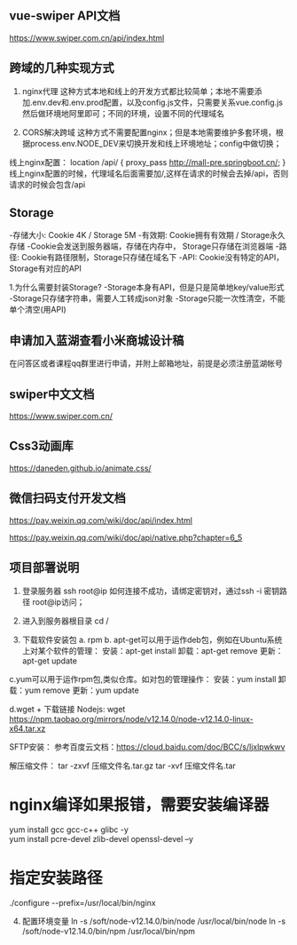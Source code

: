 ## vue-swiper API文档
https://www.swiper.com.cn/api/index.html

## 跨域的几种实现方式

1. nginx代理
这种方式本地和线上的开发方式都比较简单；本地不需要添加.env.dev和.env.prod配置，以及config.js文件，只需要关系vue.config.js然后做环境地阿里即可；不同的环境，设置不同的代理域名

2. CORS解决跨域
这种方式不需要配置nginx；但是本地需要维护多套环境，根据process.env.NODE_DEV来切换开发和线上环境地址；config中做切换；

线上nginx配置：
location /api/ {
  proxy_pass http://mall-pre.springboot.cn/;
}
线上nginx配置的时候，代理域名后面需要加/,这样在请求的时候会去掉/api，否则请求的时候会包含/api

## Storage

-存储大小: Cookie 4K / Storage 5M
-有效期:  Cookie拥有有效期 / Storage永久存储
-Cookie会发送到服务器端，存储在内存中， Storage只存储在浏览器端
-路径: Cookie有路径限制，Storage只存储在域名下
-API: Cookie没有特定的API， Storage有对应的API

1.为什么需要封装Storage?
-Storage本身有API，但是只是简单地key/value形式
-Storage只存储字符串，需要人工转成json对象
-Storage只能一次性清空，不能单个清空(用API)

## 申请加入蓝湖查看小米商城设计稿
在问答区或者课程qq群里进行申请，并附上邮箱地址，前提是必须注册蓝湖帐号

## swiper中文文档
https://www.swiper.com.cn/

## Css3动画库
https://daneden.github.io/animate.css/

## 微信扫码支付开发文档
https://pay.weixin.qq.com/wiki/doc/api/index.html

https://pay.weixin.qq.com/wiki/doc/api/native.php?chapter=6_5

## 项目部署说明

1. 登录服务器
ssh root@ip
如何连接不成功，请绑定密钥对，通过ssh -i 密钥路径  root@ip访问；
2. 进入到服务器根目录
cd /

3. 下载软件安装包
a. rpm
b. apt-get可以用于运作deb包，例如在Ubuntu系统上对某个软件的管理：
安装：apt-get install
卸载：apt-get remove
更新：apt-get update

c.yum可以用于运作rpm包,类似仓库。如对包的管理操作：
安装：yum install
卸载：yum remove
更新：yum update

d.wget + 下载链接
Nodejs: wget https://npm.taobao.org/mirrors/node/v12.14.0/node-v12.14.0-linux-x64.tar.xz

SFTP安装：
参考百度云文档：https://cloud.baidu.com/doc/BCC/s/ljxlpwkwv

解压缩文件：
tar -zxvf 压缩文件名.tar.gz
tar -xvf 压缩文件名.tar

# nginx编译如果报错，需要安装编译器
yum install gcc gcc-c++ glibc -y        
yum install pcre-devel zlib-devel openssl-devel –y
# 指定安装路径
./configure --prefix=/usr/local/bin/nginx

4. 配置环境变量
ln -s /soft/node-v12.14.0/bin/node /usr/local/bin/node
ln -s /soft/node-v12.14.0/bin/npm /usr/local/bin/npm

